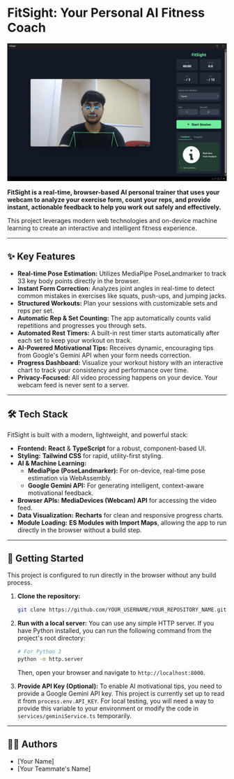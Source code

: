 # FitSight: Your Personal AI Fitness Coach

![FitSight Demo](assests\demo1.png)

**FitSight is a real-time, browser-based AI personal trainer that uses your webcam to analyze your exercise form, count your reps, and provide instant, actionable feedback to help you work out safely and effectively.**

This project leverages modern web technologies and on-device machine learning to create an interactive and intelligent fitness experience.

---

## ✨ Key Features

*   **Real-time Pose Estimation:** Utilizes MediaPipe PoseLandmarker to track 33 key body points directly in the browser.
*   **Instant Form Correction:** Analyzes joint angles in real-time to detect common mistakes in exercises like squats, push-ups, and jumping jacks.
*   **Structured Workouts:** Plan your sessions with customizable sets and reps per set.
*   **Automatic Rep & Set Counting:** The app automatically counts valid repetitions and progresses you through sets.
*   **Automated Rest Timers:** A built-in rest timer starts automatically after each set to keep your workout on track.
*   **AI-Powered Motivational Tips:** Receives dynamic, encouraging tips from Google's Gemini API when your form needs correction.
*   **Progress Dashboard:** Visualize your workout history with an interactive chart to track your consistency and performance over time.
*   **Privacy-Focused:** All video processing happens on your device. Your webcam feed is never sent to a server.

---

## 🛠️ Tech Stack

FitSight is built with a modern, lightweight, and powerful stack:

*   **Frontend:** **React** & **TypeScript** for a robust, component-based UI.
*   **Styling:** **Tailwind CSS** for rapid, utility-first styling.
*   **AI & Machine Learning:**
    *   **MediaPipe (PoseLandmarker):** For on-device, real-time pose estimation via WebAssembly.
    *   **Google Gemini API:** For generating intelligent, context-aware motivational feedback.
*   **Browser APIs:** **MediaDevices (Webcam) API** for accessing the video feed.
*   **Data Visualization:** **Recharts** for clean and responsive progress charts.
*   **Module Loading:** **ES Modules with Import Maps**, allowing the app to run directly in the browser without a build step.

---

## 🚀 Getting Started

This project is configured to run directly in the browser without any build process.

1.  **Clone the repository:**
    ```bash
    git clone https://github.com/YOUR_USERNAME/YOUR_REPOSITORY_NAME.git
    ```
2.  **Run with a local server:**
    You can use any simple HTTP server. If you have Python installed, you can run the following command from the project's root directory:
    ```bash
    # For Python 3
    python -m http.server
    ```
    Then, open your browser and navigate to `http://localhost:8000`.

3.  **Provide API Key (Optional):**
    To enable AI motivational tips, you need to provide a Google Gemini API key. This project is currently set up to read it from `process.env.API_KEY`. For local testing, you will need a way to provide this variable to your environment or modify the code in `services/geminiService.ts` temporarily.

---

## 🧑‍💻 Authors

*   [Your Name]
*   [Your Teammate's Name]

